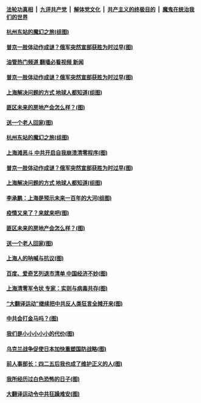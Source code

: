 ####  [法轮功真相](../../../../basic/blob/master/README.md?t=04240231) &nbsp;|&nbsp; [九评共产党](../../../../9ping.md/blob/master/README.md?t=04240231) &nbsp;|&nbsp; [解体党文化](../../../../jtdwh.md/blob/master/README.md?t=04240231)  &nbsp;|&nbsp; [共产主义的终极目的](../../../../gczydzjmd.md/blob/master/README.md?t=04240231) &nbsp;|&nbsp; [魔鬼在统治我们的世界](../../../../mgztzwmdsj.md/blob/master/README.md?t=04240231) 

#### [杭州东站的魔幻之旅(组图)](../pages/p4/1004321.md?t=04240231) 


#### [普京一肢体动作成谜？俄军突然宣部获胜为时过早(图)](../pages/p4/1004312.md?t=04240231) 
#### [油管热门频道 翻墙必看视频 新闻](http://78.141.244.201:81/youtube.html?04240231)
#### [普京一肢体动作成谜？俄军突然宣部获胜为时过早(图)](../pages/p4/1004312.md?t=04240231) 

#### [上海解决问题的方式 地球人都知道(组图)](../pages/p4/1004324.md?t=04240231) 

#### [匪区未来的房地产会怎么样？(图)](../pages/p4/1004221.md?t=04240231) 

#### [送一个老人回家(图)](../pages/p4/1004203.md?t=04240231) 

#### [杭州东站的魔幻之旅(组图)](../pages/p4/1004321.md?t=04240231) 

#### [上海滩恶斗 中共开启自我崩溃清零程序(图)](../pages/p4/1004326.md?t=04240231) 


#### [普京一肢体动作成谜？俄军突然宣部获胜为时过早(图)](../pages/p4/1004312.md?t=04240231) 

#### [上海解决问题的方式 地球人都知道(组图)](../pages/p4/1004324.md?t=04240231) 

#### [李承鹏：上海是预示未来一百年的大河(组图)](../pages/p4/1004323.md?t=04240231) 

#### [疫情又来了？来就来吧(图)](../pages/p4/1004319.md?t=04240231) 

#### [匪区未来的房地产会怎么样？(图)](../pages/p4/1004221.md?t=04240231) 

#### [送一个老人回家(图)](../pages/p4/1004203.md?t=04240231) 

#### [上海人的呐喊与抗议(图)](../pages/p4/1004216.md?t=04240231) 

#### [百度、爱奇艺列退市清单 中国经济不妙(图)](../pages/p4/1004205.md?t=04240231) 

#### [上海清零军令状 专家：实则与病毒共存(图)](../pages/p4/1004167.md?t=04240231) 

#### [“大翻译运动”继续把中共反人类狂言全摊开来(图)](../pages/p4/1004128.md?t=04240231) 


#### [中共会打金马吗？(图)](../pages/p4/1004126.md?t=04240231) 

#### [我们是小小小小小的代价(图)](../pages/p4/1004124.md?t=04240231) 

#### [乌克兰战争促使日本加快重塑国防战略(图)](../pages/p4/1004123.md?t=04240231) 

#### [前人事部长：四二五后我也成了维护正义的人(图)](../pages/p4/1004118.md?t=04240231) 

#### [我所经历过白色恐怖的日子(图)](../pages/p4/1004027.md?t=04240231) 

#### [大翻译运动令中共狂躁难安(图)](../pages/p4/1003959.md?t=04240231) 

<img src='http://gfw-breaker.win/goodnews/indexes/p4.md' width='0px' height='0px'/>
